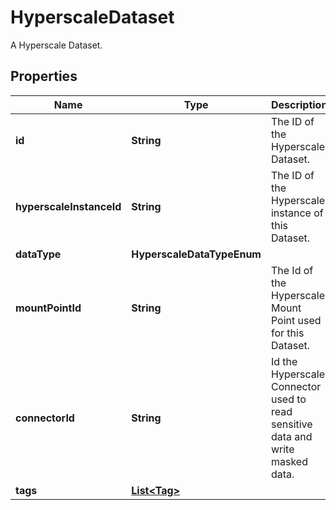

# HyperscaleDataset

A Hyperscale Dataset.

## Properties

| Name | Type | Description | Notes |
|------------ | ------------- | ------------- | -------------|
|**id** | **String** | The ID of the Hyperscale Dataset. |  [optional] |
|**hyperscaleInstanceId** | **String** | The ID of the Hyperscale instance of this Dataset. |  [optional] |
|**dataType** | **HyperscaleDataTypeEnum** |  |  [optional] |
|**mountPointId** | **String** | The Id of the Hyperscale Mount Point used for this Dataset. |  [optional] |
|**connectorId** | **String** | Id the Hyperscale Connector used to read sensitive data and write masked data. |  [optional] |
|**tags** | [**List&lt;Tag&gt;**](Tag.md) |  |  [optional] |



